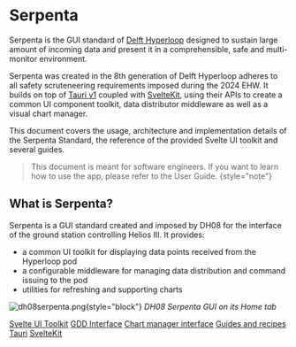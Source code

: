 # Serpenta

Serpenta is the GUI standard of [Delft Hyperloop](https://www.delfthyperloop.nl/) designed to sustain large amount of
incoming data and present it in a comprehensible, safe and multi-monitor environment.

Serpenta was created in the 8th generation of Delft Hyperloop adheres to all safety scruteneering requirements imposed
during the 2024 EHW. It builds on top of [Tauri v1](https://tauri.app/) coupled with
[SvelteKit](https://kit.svelte.dev/), using their APIs to create a common UI component toolkit, data distributor
middleware as well as a visual chart manager.

This document covers the usage, architecture and implementation details of the Serpenta Standard, the reference of the
provided Svelte UI toolkit and several guides.

> This document is meant for software engineers. If you want to learn how to use the app, please refer to the User
> Guide. {style="note"}

## What is Serpenta?

Serpenta is a <tooltip term="GUI standard">GUI standard</tooltip> created and imposed by DH08 for the interface of the
ground station controlling Helios III. It provides:

-   a common UI toolkit for displaying data points received from the Hyperloop pod
-   a configurable middleware for managing data distribution and command issuing to the pod
-   utilities for refreshing and supporting charts

![dh08serpenta.png](dh08serpenta.png){style="block"}
_DH08 Serpenta GUI on its Home tab_

<seealso>
    <category ref="related">
        <a href="UI-Toolkit.md">Svelte UI Toolkit</a>
        <a href="Grand-Data-Distributor.md">GDD Interface</a>
        <a href="Chart-Manager.md">Chart manager interface</a>
        <a href="Guides.md">Guides and recipes</a>
    </category>
    <category ref="external">
        <a href="https://tauri.app/">Tauri</a>
        <a href="https://kit.svelte.dev/">SvelteKit</a>
    </category>
</seealso>
